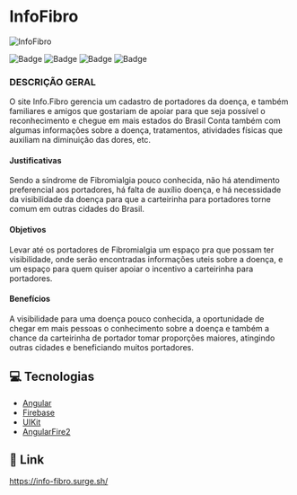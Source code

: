# InfoFibro

![InfoFibro](https://i.ibb.co/xFbgPKr/Info-Fibro.png)



![Badge](https://img.shields.io/static/v1?label=Angular&message=v9.1.1&color=#34cb79&style=for-the-badge&logo=ANGULAR)
![Badge](https://img.shields.io/static/v1?label=Firebase&message=v7.13.2&color=#34cb79&style=for-the-badge&logo=FIREBASE)
![Badge](https://img.shields.io/static/v1?label=UIKit&message=v3.4.0&color=#34cb79&style=for-the-badge&logo=UIKIT)
![Badge](https://img.shields.io/static/v1?label=AngularFire2&message=v5.4.2&color=#34cb79&style=for-the-badge&logo=ANGULARFIRE2)



### DESCRIÇÃO GERAL
O site Info.Fibro gerencia um cadastro de portadores da doença, e também familiares e amigos que gostariam de apoiar para que seja possível o reconhecimento e chegue em mais estados do Brasil
Conta também com algumas informações sobre a doença, tratamentos, atividades físicas que auxiliam na diminuição das dores, etc.
#### Justificativas
Sendo a síndrome de Fibromialgia pouco conhecida, não há atendimento preferencial aos portadores, há falta de auxílio doença, e há necessidade da visibilidade da doença para que a carteirinha para portadores torne comum em outras cidades do Brasil.
#### Objetivos
Levar até os portadores de Fibromialgia um espaço pra que possam ter visibilidade, onde serão encontradas informações uteis sobre a doença, e um espaço para quem quiser apoiar o incentivo a carteirinha para portadores.
#### Benefícios
A visibilidade para uma doença pouco conhecida, a oportunidade de chegar em mais pessoas o conhecimento sobre a doença e também a chance da carteirinha de portador tomar proporções maiores, atingindo outras cidades e beneficiando muitos portadores.

## :computer: Tecnologias

- [Angular](https://angular.io/)
- [Firebase](https://firebase.google.com/?hl=pt-br)
- [UIKit](https://getuikit.com/)
- [AngularFire2](https://github.com/angular/angularfire)

## :link: Link 

https://info-fibro.surge.sh/
 
